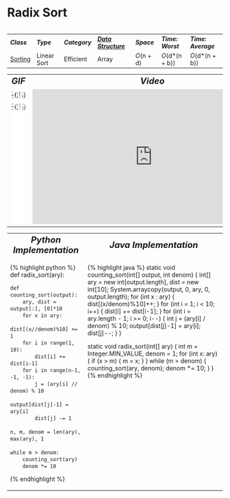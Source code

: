 # Radix Sort
<table>
    <tr>
        <table>
            <tr>
                <td><strong><i>Class</i></strong></td>
                <td><strong><i>Type</i></strong></td>
                <td><strong><i>Category</i></strong></td>
                <td><strong><i><a href="/quickreference/DataStructures/DataStructures">Data Structure</a></i></strong></td>
                <td><strong><i>Space</i></strong></td>
                <td><strong><i>Time: Worst</i></strong></td>
                <td><strong><i>Time: Average</i></strong></td>
            </tr>
            <tr>
                <td><a href="/quickreference/Sorting/Sorting">Sorting</a></td>
                <td>Linear Sort</td>
                <td>Efficient</td>
                <td>Array</td>
                <td><i>O</i>(n + d)</td>
                <td><i>O</i>(d*(n + b))</td>
                <td><i>O</i>(d*(n + b))</td>
            </tr>
        </table>
    </tr>
    <tr>
        <table>
            <tr style="text-align: center; font-size:20px;">
                <td><strong><i>GIF</i></strong></td>
                <td><strong><i>Video</i></strong></td>
            </tr>
            <tr>
                <td style="text-align: center;"><img src="RadixSort.gif" alt="Radix Sort GIF" style="width: auto; height: 315px;"/></td>
                <td style="text-align: center;"><iframe width="560" height="315" src="https://www.youtube.com/embed/nu4gDuFabIM" frameborder="0" allow="accelerometer; autoplay; encrypted-media; gyroscope; picture-in-picture" allowfullscreen></iframe></td>
            </tr>
        </table>
    </tr>
    <tr>
        <table>
            <tr style="text-align: center; font-size:20px;">
                <td><strong><i>Python Implementation</i></strong></td>
                <td><strong><i>Java Implementation</i></strong></td>
            </tr>
            <tr>
                <td class="code" markdown="block" style="vertical-align: top;">
                    
{% highlight python %}
def radix_sort(ary):
    
    def counting_sort(output):
        ary, dist = output[:], [0]*10
        for x in ary:
            dist[(x//denom)%10] += 1
        for i in range(1, 10):
            dist[i] += dist[i-1]
        for i in range(n-1, -1, -1):
            j = (ary[i] // denom) % 10
            output[dist[j]-1] = ary[i]
            dist[j] -= 1
    
    n, m, denom = len(ary), max(ary), 1
    
    while m > denom:
        counting_sort(ary)
        denom *= 10
{% endhighlight %}

<td class="code" markdown="block" style="vertical-align: top;">
    
{% highlight java %}
static void counting_sort(int[] output, int denom) {
    int[] ary = new int[output.length], dist = new int[10];
    System.arraycopy(output, 0, ary, 0, output.length);
    for (int x : ary) {
        dist[(x/denom)%10]++;
    }
    for (int i = 1; i < 10; i++) {
        dist[i] += dist[i-1];
    }
    for (int i = ary.length - 1; i >= 0; i--) {
        int j = (ary[i] / denom) % 10;
        output[dist[j]-1] = ary[i];
        dist[j]--;
    }
}

static void radix_sort(int[] ary) {
    int m = Integer.MIN_VALUE, denom = 1;
    for (int x: ary) {
        if (x > m) {
            m = x;
        }
    }
    while (m > denom) {
        counting_sort(ary, denom);
        denom *= 10;
    }
}
{% endhighlight %}